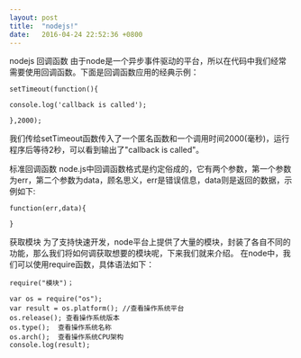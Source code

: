 ```yaml
---
layout: post
title:  "nodejs!"
date:   2016-04-24 22:52:36 +0800
---
```

nodejs
回调函数
由于node是一个异步事件驱动的平台，所以在代码中我们经常需要使用回调函数。下面是回调函数应用的经典示例：

	setTimeout(function(){

	console.log('callback is called');

	},2000);

我们传给setTimeout函数传入了一个匿名函数和一个调用时间2000(毫秒)，运行程序后等待2秒，可以看到输出了"callback is called"。

标准回调函数
node.js中回调函数格式是约定俗成的，它有两个参数，第一个参数为err，第二个参数为data，顾名思义，err是错误信息，data则是返回的数据，示例如下:

	function(err,data){

	}

获取模块
为了支持快速开发，node平台上提供了大量的模块，封装了各自不同的功能，那么我们将如何调获取想要的模块呢，下来我们就来介绍。 在node中，我们可以使用require函数，具体语法如下：

	require("模块")；

	var os = require("os"); 
	var result = os.platform(); //查看操作系统平台           
	os.release(); 查看操作系统版本           
	os.type();  查看操作系统名称           
	os.arch();  查看操作系统CPU架构 
	console.log(result);